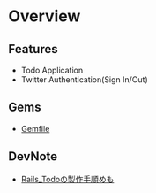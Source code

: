 # Overview

## Features
 - Todo Application
 - Twitter Authentication(Sign In/Out)

## Gems
 - [Gemfile](/Gemfile)

## DevNote
 - [Rails_Todoの製作手順めも](https://task4233.github.io/note/article/rails_todo.html)

